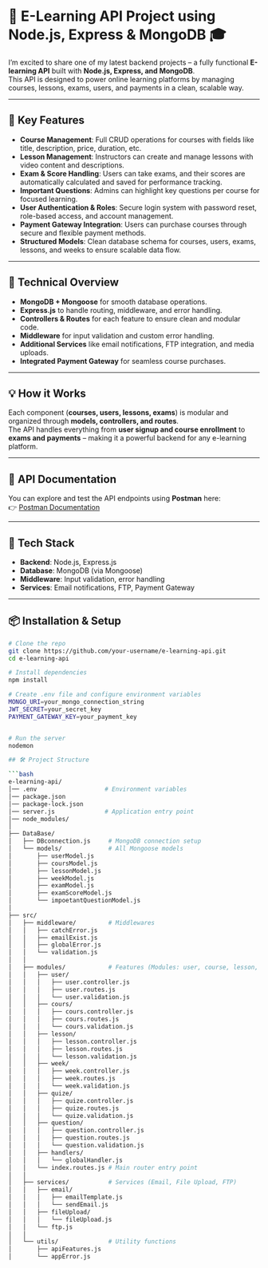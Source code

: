 # 🚀 E-Learning API Project using Node.js, Express & MongoDB 🎓

I’m excited to share one of my latest backend projects – a fully functional **E-learning API** built with **Node.js, Express, and MongoDB**.  
This API is designed to power online learning platforms by managing courses, lessons, exams, users, and payments in a clean, scalable way.

---

## 🔹 Key Features

- **Course Management**: Full CRUD operations for courses with fields like title, description, price, duration, etc.  
- **Lesson Management**: Instructors can create and manage lessons with video content and descriptions.  
- **Exam & Score Handling**: Users can take exams, and their scores are automatically calculated and saved for performance tracking.  
- **Important Questions**: Admins can highlight key questions per course for focused learning.  
- **User Authentication & Roles**: Secure login system with password reset, role-based access, and account management.  
- **Payment Gateway Integration**: Users can purchase courses through secure and flexible payment methods.  
- **Structured Models**: Clean database schema for courses, users, exams, lessons, and weeks to ensure scalable data flow.  

---

## 🔧 Technical Overview

- **MongoDB + Mongoose** for smooth database operations.  
- **Express.js** to handle routing, middleware, and error handling.  
- **Controllers & Routes** for each feature to ensure clean and modular code.  
- **Middleware** for input validation and custom error handling.  
- **Additional Services** like email notifications, FTP integration, and media uploads.  
- **Integrated Payment Gateway** for seamless course purchases.  

---

## 💡 How it Works

Each component (**courses, users, lessons, exams**) is modular and organized through **models, controllers, and routes**.  
The API handles everything from **user signup and course enrollment** to **exams and payments** – making it a powerful backend for any e-learning platform.

---

## 📄 API Documentation

You can explore and test the API endpoints using **Postman** here:  
👉 [Postman Documentation]( https://documenter.getpostman.com/view/29857925/2sB2cbZxw2 )

---

## 🔗 Tech Stack

- **Backend**: Node.js, Express.js  
- **Database**: MongoDB (via Mongoose)  
- **Middleware**: Input validation, error handling  
- **Services**: Email notifications, FTP, Payment Gateway  

---

## 📦 Installation & Setup

```bash
# Clone the repo
git clone https://github.com/your-username/e-learning-api.git
cd e-learning-api

# Install dependencies
npm install

# Create .env file and configure environment variables
MONGO_URI=your_mongo_connection_string
JWT_SECRET=your_secret_key
PAYMENT_GATEWAY_KEY=your_payment_key


# Run the server
nodemon

## 🛠️ Project Structure

```bash
e-learning-api/
│── .env                   # Environment variables
│── package.json
│── package-lock.json
│── server.js              # Application entry point
│── node_modules/
│
├── DataBase/
│   ├── DBconnection.js     # MongoDB connection setup
│   └── models/             # All Mongoose models
│       ├── userModel.js
│       ├── coursModel.js
│       ├── lessonModel.js
│       ├── weekModel.js
│       ├── examModel.js
│       ├── examScoreModel.js
│       └── impoetantQuestionModel.js
│
├── src/
│   ├── middleware/         # Middlewares
│   │   ├── catchError.js
│   │   ├── emailExist.js
│   │   ├── globalError.js
│   │   └── validation.js
│   │
│   ├── modules/            # Features (Modules: user, course, lesson, etc.)
│   │   ├── user/
│   │   │   ├── user.controller.js
│   │   │   ├── user.routes.js
│   │   │   └── user.validation.js
│   │   ├── cours/
│   │   │   ├── cours.controller.js
│   │   │   ├── cours.routes.js
│   │   │   └── cours.validation.js
│   │   ├── lesson/
│   │   │   ├── lesson.controller.js
│   │   │   ├── lesson.routes.js
│   │   │   └── lesson.validation.js
│   │   ├── week/
│   │   │   ├── week.controller.js
│   │   │   ├── week.routes.js
│   │   │   └── week.validation.js
│   │   ├── quize/
│   │   │   ├── quize.controller.js
│   │   │   ├── quize.routes.js
│   │   │   └── quize.validation.js
│   │   ├── question/
│   │   │   ├── question.controller.js
│   │   │   ├── question.routes.js
│   │   │   └── question.validation.js
│   │   ├── handlers/
│   │   │   └── globalHandler.js
│   │   └── index.routes.js # Main router entry point
│   │
│   ├── services/           # Services (Email, File Upload, FTP)
│   │   ├── email/
│   │   │   ├── emailTemplate.js
│   │   │   └── sendEmail.js
│   │   ├── fileUpload/
│   │   │   └── fileUpload.js
│   │   └── ftp.js
│   │
│   └── utils/              # Utility functions
│       ├── apiFeatures.js
│       └── appError.js
